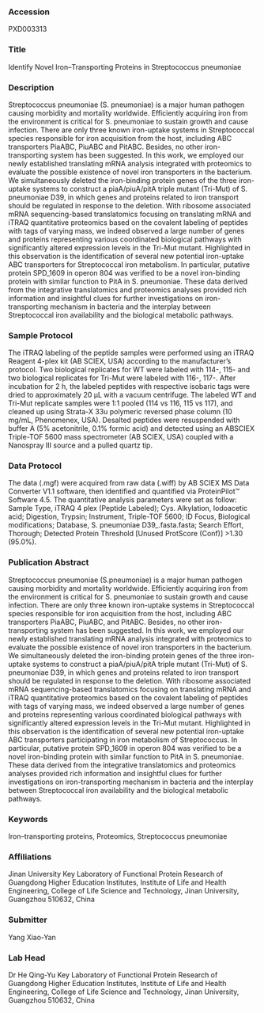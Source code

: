### Accession
PXD003313

### Title
Identify Novel Iron–Transporting Proteins in Streptococcus pneumoniae

### Description
Streptococcus pneumoniae (S. pneumoniae) is a major human pathogen causing morbidity and mortality worldwide. Efficiently acquiring iron from the environment is critical for S. pneumoniae to sustain growth and cause infection. There are only three known iron-uptake systems in Streptococcal species responsible for iron acquisition from the host, including ABC transporters PiaABC, PiuABC and PitABC. Besides, no other iron-transporting system has been suggested. In this work, we employed our newly established translating mRNA analysis integrated with proteomics to evaluate the possible existence of novel iron transporters in the bacterium. We simultaneously deleted the iron-binding protein genes of the three iron-uptake systems to construct a piaA/piuA/pitA triple mutant (Tri-Mut) of S. pneumoniae D39, in which genes and proteins related to iron transport should be regulated in response to the deletion. With ribosome associated mRNA sequencing-based translatomics focusing on translating mRNA and iTRAQ quantitative proteomics based on the covalent labeling of peptides with tags of varying mass, we indeed observed a large number of genes and proteins representing various coordinated biological pathways with significantly altered expression levels in the Tri-Mut mutant. Highlighted in this observation is the identification of several new potential iron-uptake ABC transporters for Streptococcal iron metabolism. In particular, putative protein SPD_1609 in operon 804 was verified to be a novel iron-binding protein with similar function to PitA in S. pneumoniae. These data derived from the integrative translatomics and proteomics analyses provided rich information and insightful clues for further investigations on iron-transporting mechanism in bacteria and the interplay between Streptococcal iron availability and the biological metabolic pathways.

### Sample Protocol
The iTRAQ labeling of the peptide samples were performed using an iTRAQ Reagent 4-plex kit (AB SCIEX, USA) according to the manufacturer’s protocol. Two biological replicates for WT were labeled with 114-, 115- and two biological replicates for Tri-Mut were labeled with 116-, 117-. After incubation for 2 h, the labeled peptides with respective isobaric tags were dried to approximately 20 μL with a vacuum centrifuge. The labeled WT and Tri-Mut replicate samples were 1:1 pooled (114 vs 116, 115 vs 117), and cleaned up using Strata-X 33u polymeric reversed phase column (10 mg/mL, Phenomenex, USA). Desalted peptides were resuspended with buffer A (5% acetonitrile, 0.1% formic acid) and detected using an ABSCIEX Triple-TOF 5600 mass spectrometer (AB SCIEX, USA) coupled with a Nanospray III source and a pulled quartz tip.

### Data Protocol
The data (.mgf) were acquired from raw data (.wiff) by AB SCIEX MS Data Converter V1.1 software, then identified and quantified via ProteinPilot™ Software 4.5. The quantitative analysis parameters were set as follow: Sample Type, iTRAQ 4 plex (Peptide Labeled); Cys. Alkylation, Iodoacetic acid; Digestion, Trypsin; Instrument, Triple-TOF 5600; ID Focus, Biological modifications; Database, S. pneumoniae D39_.fasta.fasta; Search Effort, Thorough; Detected Protein Threshold [Unused ProtScore (Conf)] >1.30 (95.0%).

### Publication Abstract
Streptococcus pneumoniae (S.pneumoniae) is a major human pathogen causing morbidity and mortality worldwide. Efficiently acquiring iron from the environment is critical for S. pneumoniae to sustain growth and cause infection. There are only three known iron-uptake systems in Streptococcal species responsible for iron acquisition from the host, including ABC transporters PiaABC, PiuABC, and PitABC. Besides, no other iron-transporting system has been suggested. In this work, we employed our newly established translating mRNA analysis integrated with proteomics to evaluate the possible existence of novel iron transporters in the bacterium. We simultaneously deleted the iron-binding protein genes of the three iron-uptake systems to construct a piaA/piuA/pitA triple mutant (Tri-Mut) of S. pneumoniae D39, in which genes and proteins related to iron transport should be regulated in response to the deletion. With ribosome associated mRNA sequencing-based translatomics focusing on translating mRNA and iTRAQ quantitative proteomics based on the covalent labeling of peptides with tags of varying mass, we indeed observed a large number of genes and proteins representing various coordinated biological pathways with significantly altered expression levels in the Tri-Mut mutant. Highlighted in this observation is the identification of several new potential iron-uptake ABC transporters participating in iron metabolism of Streptococcus. In particular, putative protein SPD_1609 in operon 804 was verified to be a novel iron-binding protein with similar function to PitA in S. pneumoniae. These data derived from the integrative translatomics and proteomics analyses provided rich information and insightful clues for further investigations on iron-transporting mechanism in bacteria and the interplay between Streptococcal iron availability and the biological metabolic pathways.

### Keywords
Iron–transporting proteins, Proteomics, Streptococcus pneumoniae

### Affiliations
Jinan University
Key Laboratory of Functional Protein Research of Guangdong Higher Education Institutes, Institute of Life and Health Engineering, College of Life Science and Technology, Jinan University, Guangzhou 510632, China

### Submitter
Yang Xiao-Yan

### Lab Head
Dr He Qing-Yu
Key Laboratory of Functional Protein Research of Guangdong Higher Education Institutes, Institute of Life and Health Engineering, College of Life Science and Technology, Jinan University, Guangzhou 510632, China


